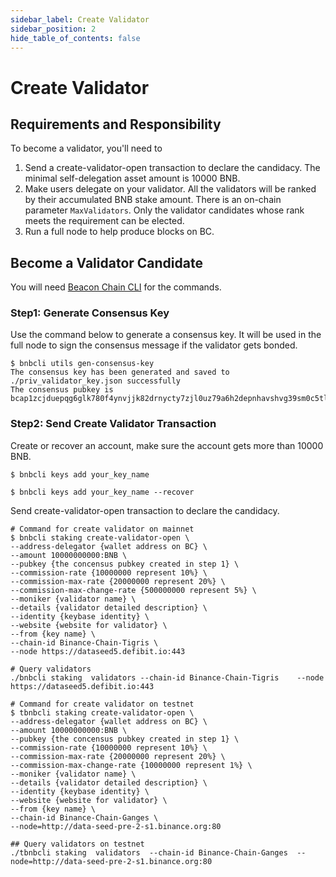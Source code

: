 ```yaml
---
sidebar_label: Create Validator
sidebar_position: 2
hide_table_of_contents: false
---
```

# Create Validator

## Requirements and Responsibility

To become a validator, you'll need to

1. Send a create-validator-open transaction to declare the candidacy. The minimal self-delegation asset amount is 10000 BNB.
2. Make users delegate on your validator. All the validators will be ranked by their accumulated BNB stake amount. 
There is an on-chain parameter `MaxValidators`. Only the validator candidates whose rank meets the requirement can be elected.
3. Run a full node to help produce blocks on BC.


## Become a Validator Candidate

You will need [Beacon Chain CLI](../develop/api-reference/cli.md) for the commands.

### Step1: Generate Consensus Key
Use the command below to generate a consensus key. It will be used in the full node to sign the consensus message if the validator gets bonded.

```shell
$ bnbcli utils gen-consensus-key
The consensus key has been generated and saved to ./priv_validator_key.json successfully
The consensus pubkey is bcap1zcjduepqg6glk780f4ynvjjk82drnycty7zjl0uz79a6h2depnhavshvg39sm0c5tl
```

### Step2: Send Create Validator Transaction
Create or recover an account, make sure the account gets more than 10000 BNB.

```shell
$ bnbcli keys add your_key_name

$ bnbcli keys add your_key_name --recover
```

Send create-validator-open transaction to declare the candidacy.
```shell
# Command for create validator on mainnet  
$ bnbcli staking create-validator-open \  
--address-delegator {wallet address on BC} \
--amount 10000000000:BNB \  
--pubkey {the concensus pubkey created in step 1} \
--commission-rate {10000000 represent 10%} \  
--commission-max-rate {20000000 represent 20%} \  
--commission-max-change-rate {500000000 represent 5%} \  
--moniker {validator name} \
--details {validator detailed description} \  
--identity {keybase identity} \  
--website {website for validator} \  
--from {key name} \  
--chain-id Binance-Chain-Tigris \  
--node https://dataseed5.defibit.io:443  

# Query validators
./bnbcli staking  validators --chain-id Binance-Chain-Tigris    --node https://dataseed5.defibit.io:443
  
# Command for create validator on testnet  
$ tbnbcli staking create-validator-open \  
--address-delegator {wallet address on BC} \  
--amount 10000000000:BNB \
--pubkey {the concensus pubkey created in step 1} \
--commission-rate {10000000 represent 10%} \  
--commission-max-rate {20000000 represent 20%} \  
--commission-max-change-rate {10000000 represent 1%} \  
--moniker {validator name} \  
--details {validator detailed description} \  
--identity {keybase identity} \  
--website {website for validator} \  
--from {key name} \  
--chain-id Binance-Chain-Ganges \  
--node=http://data-seed-pre-2-s1.binance.org:80

## Query validators on testnet
./tbnbcli staking  validators  --chain-id Binance-Chain-Ganges  --node=http://data-seed-pre-2-s1.binance.org:80
```